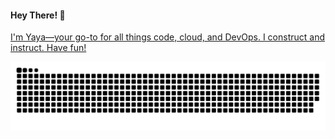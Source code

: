  #### Hey There! 👋
 [I'm Yaya—your go-to for all things code, cloud, and DevOps. I construct and instruct. Have fun!](https://creator.ya-ya.tech/)

<picture>
  <source media="(prefers-color-scheme: dark)" srcset="https://github.com/Pflegusch/pflegusch/blob/output/github-contribution-grid-snake-dark.svg">
  <img alt="github contribution grid snake animation" src="https://github.com/Pflegusch/pflegusch/blob/output/github-contribution-grid-snake-dark.svg">
</picture>

